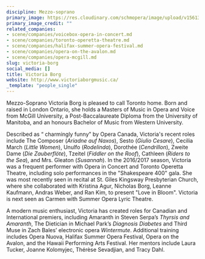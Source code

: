```yaml
---
discipline: Mezzo-soprano
primary_image: https://res.cloudinary.com/schmopera/image/upload/v1561329438/media/2019/06/Victoria%20Headshot%20square.jpg
primary_image_credit: ""
related_companies:
- scene/companies/voicebox-opera-in-concert.md
- scene/companies/toronto-operetta-theatre.md
- scene/companies/halifax-summer-opera-festival.md
- scene/companies/opera-on-the-avalon.md
- scene/companies/opera-mcgill.md
slug: victoria-borg
social_media: []
title: Victoria Borg
website: http://www.victoriaborgmusic.ca/
_template: "people_single"
---
```

Mezzo-Soprano Victoria Borg is pleased to call Toronto home. Born and raised in London Ontario, she holds a Masters of Music in Opera and Voice from McGill University, a Post-Baccalaureate Diploma from the University of Manitoba, and an honours Bachelor of Music from Western University.

Described as “ charmingly funny” by Opera Canada, Victoria's recent roles include The Composer (_Ariadne auf Naxos_), Sesto (_Giulio Cesare_), Cecilia March (_Little Women_), Unulfo (_Rodelinda_), Dorothée (_Cendrillon_), Zweite Dame (_Die Zauberflöte_), Tzeitel (_Fiddler on the Roof_), Cathleen (_Riders to the Sea_), and Mrs. Gleaton (_Susannah_). In the 2016/2017 season, Victoria was a frequent performer with Opera in Concert and Toronto Operetta Theatre, including solo performances in the "Shakespeare 400" gala. She was most recently seen in recital at St. Giles Kingsway Presbyterian Church, where she collaborated with Kristina Agur, Nicholas Borg, Leanne Kaufmann, Andras Weber, and Ran Kim, to present "Love in Bloom".  Victoria is next seen as Carmen​ with Summer Opera Lyric Theatre.

​A modern music enthusiast, Victoria has created roles for Canadian and International premiers, including Amaranth in Steven Serpa’s _Thyrsis and Amaranth_, The Dietician in Michael Park’s _Diagnosis Diabetes_ and Third Muse in Zach Bales’ electronic opera _Wintermute_. Additional training includes Opera Nuova, Halifax Summer Opera Festival, Opera on the Avalon, and the Hawaii Performing Arts Festival. Her mentors include Laura Tucker, Joanne Kolomyjec, Thérèse Sevadjian, and Tracy Dahl.